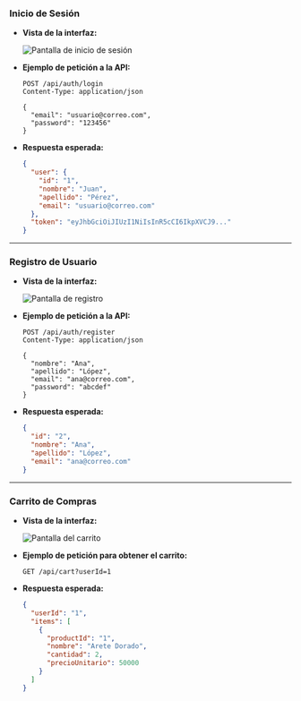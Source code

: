 ### **Inicio de Sesión**

- **Vista de la interfaz:**

  ![Pantalla de inicio de sesión](https://via.placeholder.com/400x200?text=Login+Plena+Studio)

- **Ejemplo de petición a la API:**

  ```http
  POST /api/auth/login
  Content-Type: application/json

  {
    "email": "usuario@correo.com",
    "password": "123456"
  }
  ```

- **Respuesta esperada:**

  ```json
  {
    "user": {
      "id": "1",
      "nombre": "Juan",
      "apellido": "Pérez",
      "email": "usuario@correo.com"
    },
    "token": "eyJhbGciOiJIUzI1NiIsInR5cCI6IkpXVCJ9..."
  }
  ```

---

### **Registro de Usuario**

- **Vista de la interfaz:**

  ![Pantalla de registro](https://via.placeholder.com/400x200?text=Registro+Plena+Studio)

- **Ejemplo de petición a la API:**

  ```http
  POST /api/auth/register
  Content-Type: application/json

  {
    "nombre": "Ana",
    "apellido": "López",
    "email": "ana@correo.com",
    "password": "abcdef"
  }
  ```

- **Respuesta esperada:**

  ```json
  {
    "id": "2",
    "nombre": "Ana",
    "apellido": "López",
    "email": "ana@correo.com"
  }
  ```

---

### **Carrito de Compras**

- **Vista de la interfaz:**

  ![Pantalla del carrito](https://via.placeholder.com/400x200?text=Carrito+de+Compras)

- **Ejemplo de petición para obtener el carrito:**

  ```http
  GET /api/cart?userId=1
  ```

- **Respuesta esperada:**

  ```json
  {
    "userId": "1",
    "items": [
      {
        "productId": "1",
        "nombre": "Arete Dorado",
        "cantidad": 2,
        "precioUnitario": 50000
      }
    ]
  }
